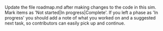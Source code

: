 Update the file roadmap.md after making changes to the code in this sim. Mark items as 'Not started|In progress|Complete'. If you left a phase as 'In progress' you should add a note of what you worked on and a suggested next task, so contributors can easily pick up and continue.

